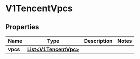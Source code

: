 # V1TencentVpcs

## Properties
Name | Type | Description | Notes
------------ | ------------- | ------------- | -------------
**vpcs** | [**List&lt;V1TencentVpc&gt;**](V1TencentVpc.md) |  | 
